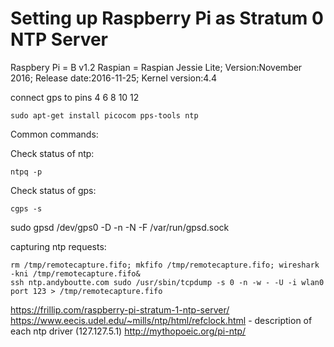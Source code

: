 # Setting up Raspberry Pi as Stratum 0 NTP Server

Raspbery Pi = B v1.2
Raspian = Raspian Jessie Lite; Version:November 2016; Release date:2016-11-25; Kernel version:4.4


connect gps to pins 4 6 8 10 12

    sudo apt-get install picocom pps-tools ntp

Common commands:

Check status of ntp:

    ntpq -p

Check status of gps:

    cgps -s

 sudo gpsd /dev/gps0 -D -n -N -F /var/run/gpsd.sock    

capturing ntp requests:

    rm /tmp/remotecapture.fifo; mkfifo /tmp/remotecapture.fifo; wireshark -kni /tmp/remotecapture.fifo&
    ssh ntp.andyboutte.com sudo /usr/sbin/tcpdump -s 0 -n -w - -U -i wlan0 port 123 > /tmp/remotecapture.fifo


https://frillip.com/raspberry-pi-stratum-1-ntp-server/
https://www.eecis.udel.edu/~mills/ntp/html/refclock.html - description of each ntp driver (127.127.5.1)
http://mythopoeic.org/pi-ntp/

